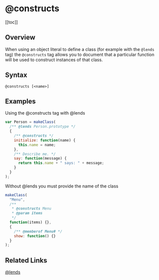 # @constructs

[[toc]]

## Overview

When using an object literal to define a class (for example with the `@lends` tag) the `@constructs` tag allows you to document that a particular function will be used to construct instances of that class.

## Syntax

`@constructs [<name>]`

## Examples

Using the @constructs tag with @lends

```js
var Person = makeClass(
  /** @lends Person.prototype */
  {
    /** @constructs */
    initialize: function(name) {
      this.name = name;
    },
    /** Describe me. */
    say: function(message) {
      return this.name + " says: " + message;
    }
  }
);
```

Without @lends you must provide the name of the class

```js
makeClass(
  "Menu",
  /**
   * @constructs Menu
   * @param items
   */
  function(items) {},
  {
    /** @memberof Menu# */
    show: function() {}
  }
);
```

## Related Links

[@lends](./lends.md)
